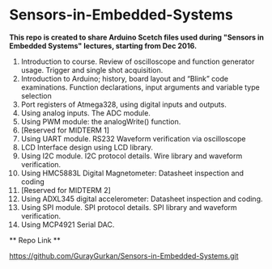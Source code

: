 # Sensors-in-Embedded-Systems

**This repo is created to share Arduino Scetch files used during "Sensors in Embedded Systems" lectures, starting from Dec 2016.**

1.	Introduction to course. Review of oscilloscope and function generator usage. Trigger and single shot acquisition.
2.	Introduction to Arduino; history, board layout and “Blink” code examinations. Function declarations, input arguments and variable type selection
3.	Port registers of Atmega328, using digital inputs and outputs.
4.	Using analog inputs. The ADC module.
5.	Using PWM module: the analogWrite() function.
6.	[Reserved for MIDTERM 1]
7.	Using UART module. RS232 Waveform verification via oscilloscope
8.	LCD Interface design using LCD library. 
9.	Using I2C module. I2C protocol details. Wire library and waveform verification.
10.	Using HMC5883L Digital Magnetometer: Datasheet inspection and coding
11.	[Reserved for MIDTERM 2]
12.	Using ADXL345 digital accelerometer: Datasheet inspection and coding.
13.	Using SPI module. SPI protocol details. SPI library and waveform verification.
14.	Using MCP4921 Serial DAC.

** Repo Link **

https://github.com/GurayGurkan/Sensors-in-Embedded-Systems.git
